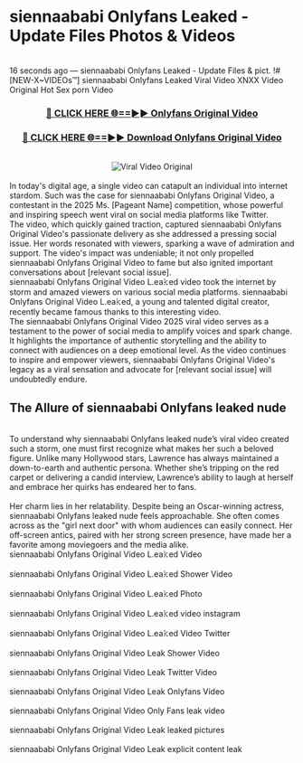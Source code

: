 # siennaababi Onlyfans Leaked - Update Files Photos & Videos 
<br>
16 seconds ago — siennaababi Onlyfans Leaked - Update Files & pict. !#[NEW-X~VIDEOs™] siennaababi Onlyfans Leaked Viral Video XNXX Video Original Hot Sex porn Video
<br>
<div align="center">
<h3><a href="http://freeplayer.one?title=siennaababi&ref=25OR" rel="nofollow">🔴 CLICK HERE 🌐==►► Onlyfans Original Video</a></h3>
<h3><a href="http://freeplayer.one?title=siennaababi&ref=25OR" rel="nofollow">🔴 CLICK HERE 🌐==►► Download Onlyfans Original Video</a></h3>
<br>
<a href="http://freeplayer.one?title=siennaababi&ref=25OR" rel="nofollow" data-target="animated-image.originalLink"><img src="https://i.ibb.co.com/xMMVF88/686577567.gif" alt="Viral Video Original" style="max-width: 100%; display: inline-block;" data-target="animated-image.originalImage"></a>
</div>
<br>
In today's digital age, a single video can catapult an individual into internet stardom. Such was the case for siennaababi Onlyfans Original Video, a contestant in the 2025 Ms. [Pageant Name] competition, whose powerful and inspiring speech went viral on social media platforms like Twitter.
<br>
The video, which quickly gained traction, captured siennaababi Onlyfans Original Video's passionate delivery as she addressed a pressing social issue. Her words resonated with viewers, sparking a wave of admiration and support. The video's impact was undeniable; it not only propelled siennaababi Onlyfans Original Video to fame but also ignited important conversations about [relevant social issue].
<br>
siennaababi Onlyfans Original Video L.ea𝚔ed video took the internet by storm and amazed viewers on various social media platforms. siennaababi Onlyfans Original Video L.ea𝚔ed, a young and talented digital creator, recently became famous thanks to this interesting video.
<br>
The siennaababi Onlyfans Original Video 2025 viral video serves as a testament to the power of social media to amplify voices and spark change. It highlights the importance of authentic storytelling and the ability to connect with audiences on a deep emotional level. As the video continues to inspire and empower viewers, siennaababi Onlyfans Original Video's legacy as a viral sensation and advocate for [relevant social issue] will undoubtedly endure.
<br>
<h2>The Allure of siennaababi Onlyfans leaked nude</h2>
<br>
To understand why siennaababi Onlyfans leaked nude’s viral video created such a storm, one must first recognize what makes her such a beloved figure. Unlike many Hollywood stars, Lawrence has always maintained a down-to-earth and authentic persona. Whether she’s tripping on the red carpet or delivering a candid interview, Lawrence’s ability to laugh at herself and embrace her quirks has endeared her to fans.
<br><br>
Her charm lies in her relatability. Despite being an Oscar-winning actress, siennaababi Onlyfans leaked nude feels approachable. She often comes across as the "girl next door" with whom audiences can easily connect. Her off-screen antics, paired with her strong screen presence, have made her a favorite among moviegoers and the media alike.
<br>
siennaababi Onlyfans Original Video L.ea𝚔ed Video
<br><br>
siennaababi Onlyfans Original Video L.ea𝚔ed Shower Video
<br><br>
siennaababi Onlyfans Original Video L.ea𝚔ed Photo
<br><br>
siennaababi Onlyfans Original Video L.ea𝚔ed video instagram
<br><br>
siennaababi Onlyfans Original Video L.ea𝚔ed Video Twitter
<br><br>
siennaababi Onlyfans Original Video Leak Shower Video
<br><br>
siennaababi Onlyfans Original Video Leak Twitter Video
<br><br>
siennaababi Onlyfans Original Video Leak Onlyfans Video
<br><br>
siennaababi Onlyfans Original Video Only Fans leak video
<br><br>
siennaababi Onlyfans Original Video Leak leaked pictures
<br><br>
siennaababi Onlyfans Original Video Leak explicit content leak